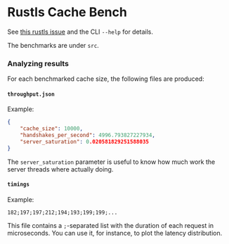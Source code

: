 Rustls Cache Bench
==================

See [this rustls issue](https://github.com/rustls/rustls/issues/1200) and the CLI `--help` for
details.

The benchmarks are under `src`.

### Analyzing results

For each benchmarked cache size, the following files are produced:

#### `throughput.json`

Example:

```json
{
    "cache_size": 10000,
    "handshakes_per_second": 4996.793827227934,
    "server_saturation": 0.020581829251588035
}
```

The `server_saturation` parameter is useful to know how much work the server threads where actually
doing.

#### `timings`

Example:

```
182;197;197;212;194;193;199;199;...
```

This file contains a `;`-separated list with the duration of each request in microseconds. You can
use it, for instance, to plot the latency distribution.
